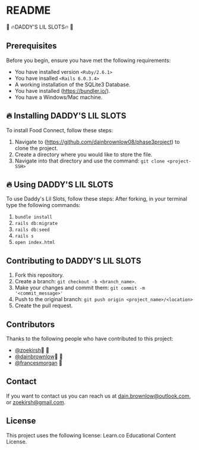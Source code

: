 # README

🎲 🔥DADDY'S LIL SLOTS🔥 🎲

## Prerequisites

Before you begin, ensure you have met the following requirements:

- You have installed version `<Ruby/2.6.1>`
- You have insalled `<Rails 6.0.3.4>`
- A working installation of the SQLite3 Database.
- You have installed (https://bundler.io/).
- You have a Windows/Mac machine.

## 🔥 Installing DADDY'S LIL SLOTS

To install Food Connect, follow these steps:

1. Navigate to (https://github.com/dainbrownlow08/phase3project)
   to clone the project.
2. Create a directory where you would like to store the file.
3. Navigate into that directory and use the command: `git clone <project-SSH>`

## 🔥 Using DADDY'S LIL SLOTS

To use Daddy's Lil Slots, follow these steps:
After forking, in your terminal type the following commands:

1. `bundle install`
2. `rails db:migrate`
3. `rails db:seed`
4. `rails s`
5. `open index.html`

## Contributing to DADDY'S LIL SLOTS

1. Fork this repository.
2. Create a branch: `git checkout -b <branch_name>`.
3. Make your changes and commit them: `git commit -m '<commit_message>'`
4. Push to the original branch: `git push origin <project_name>/<location>`
5. Create the pull request.

## Contributors

Thanks to the following people who have contributed to this project:

- [@zoekirsh](https://github.com/zoekirsh)📖 🐛
- [@dainbrownlow](https://github.com/dainbrownlow08)📖 🐛
- [@francesmorgan](https://instagram.com/francy_francy5) 🎨

## Contact

If you want to contact us you can reach us at <dain.brownlow@outlook.com>, or <zoekirsh@gmail.com>.

## License

This project uses the following license: Learn.co Educational Content License.
